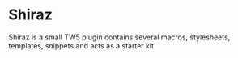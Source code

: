 # Shiraz
Shiraz is a small TW5 plugin contains several macros, stylesheets, templates, snippets and acts as a starter kit

